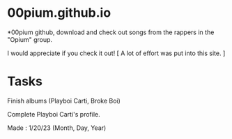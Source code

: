 # 00pium.github.io

*00pium github, download and check out songs from the rappers in the "Opium" group.

I would appreciate if you check it out! [ A lot of effort was put into this site. ]

# Tasks

Finish albums (Playboi Carti, Broke Boi)

Complete Playboi Carti's profile.

Made : 1/20/23 (Month, Day, Year)
